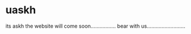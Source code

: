 # uaskh
its askh the website will come soon................. bear with us..........................
